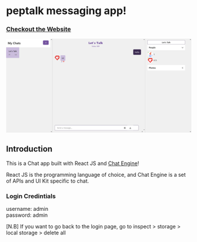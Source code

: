 # peptalk messaging app!

### [Checkout the Website](https://peptalk.netlify.app/)

![Teams Build with Chat Engine](https://github.com/amfaymos/peptalk/blob/main/src/peptalk.png)

## Introduction

This is a Chat app built with React JS and [Chat Engine](https://chatengine.io)!

React JS is the programming language of choice, and Chat Engine is a set of APIs and UI Kit specific to chat.

### Login Credintials

username: admin <br/>
password: admin

[N.B] If you want to go back to the login page, go to inspect > storage > local storage > delete all


